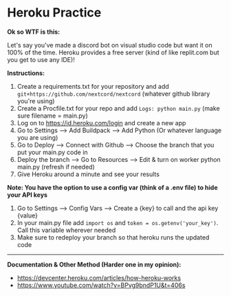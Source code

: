 # Heroku Practice
 
**Ok so WTF is this:**

Let's say you've made a discord bot on visual studio code but want it on 100% of the time. Heroku provides a free server (kind of like replit.com but you get to use any IDE)!
 
**Instructions:**

1. Create a requirements.txt for your repository and add `git+https://github.com/nextcord/nextcord` (whatever github library you're using) 
2. Create a Procfile.txt for your repo and add `Logs: python main.py` (make sure filename = main.py)
3. Log on to https://id.heroku.com/login and create a new app 
4. Go to Settings --> Add Buildpack --> Add Python (Or whatever language you are using)
5. Go to Deploy --> Connect with Github --> Choose the branch that you put your main.py code in
6. Deploy the branch --> Go to Resources --> Edit & turn on worker python main.py (refresh if needed)
7. Give Heroku around a minute and see your results

**Note: You have the option to use a config var (think of a .env file) to hide your API keys**

1. Go to Settings --> Config Vars --> Create a {key} to call and the api key {value}
2. In your main.py file add `import os` and `token = os.getenv('your_key')`. Call this variable wherever needed
3. Make sure to redeploy your branch so that heroku runs the updated code

<hr>

**Documentation & Other Method (Harder one in my opinion):**

- https://devcenter.heroku.com/articles/how-heroku-works
- https://www.youtube.com/watch?v=BPvg9bndP1U&t=406s
